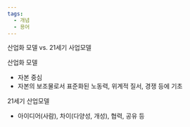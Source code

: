```yaml
---
tags:
  - 개념
  - 용어
---
```


산업화 모델 vs. 21세기 사업모델

산업화 모델
- 자본 중심
- 자본의 보조물로서 표준화된 노동력, 위계적 질서, 경쟁 등에 기초

21세기 산업모델
- 아이디어(사람), 차이(다양성, 개성), 협력, 공유 등
